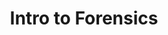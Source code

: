 ---
credit:
- Pranav Goel
featured: false
recording: ''
slides: intro_to_forensics.pdf
tags:
- file formats
- network protocols
- steganography
- foremost
- wireshark
- stegsolve
time_close: ''
time_start: '2018-11-02T01:15:00.000000Z'
title: Intro to Forensics
---